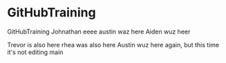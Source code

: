 # GitHubTraining
GitHubTraining
Johnathan
eeee
austin waz here
Aiden wuz heer

Trevor is also here
rhea was also here
Austin wuz here again, but this time it's not editing main
